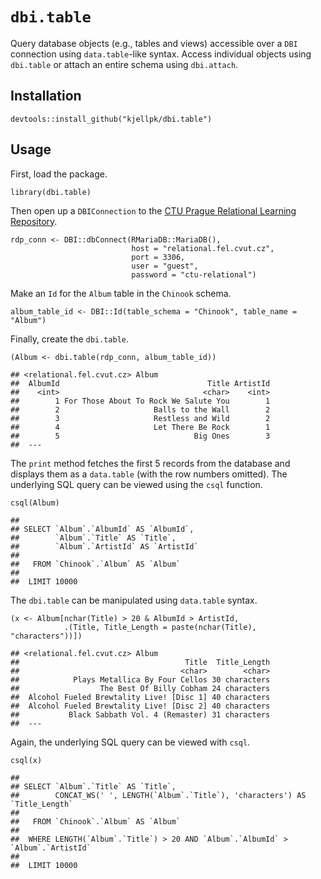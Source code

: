 # `dbi.table`

Query database objects (e.g., tables and views) accessible over a `DBI`
connection using `data.table`-like syntax. Access individual objects
using `dbi.table` or attach an entire schema using `dbi.attach`.

## Installation

    devtools::install_github("kjellpk/dbi.table")

## Usage

First, load the package.

    library(dbi.table)

Then open up a `DBIConnection` to the [CTU Prague Relational Learning
Repository](https://relational-data.org/).

    rdp_conn <- DBI::dbConnect(RMariaDB::MariaDB(),
                               host = "relational.fel.cvut.cz",
                               port = 3306,
                               user = "guest",
                               password = "ctu-relational")

Make an `Id` for the `Album` table in the `Chinook` schema.

    album_table_id <- DBI::Id(table_schema = "Chinook", table_name = "Album")

Finally, create the `dbi.table`.

    (Album <- dbi.table(rdp_conn, album_table_id))

    ## <relational.fel.cvut.cz> Album 
    ##  AlbumId                                 Title ArtistId
    ##    <int>                                <char>    <int>
    ##        1 For Those About To Rock We Salute You        1
    ##        2                     Balls to the Wall        2
    ##        3                     Restless and Wild        2
    ##        4                     Let There Be Rock        1
    ##        5                              Big Ones        3
    ##  ---

The `print` method fetches the first 5 records from the database and
displays them as a `data.table` (with the row numbers omitted). The
underlying SQL query can be viewed using the `csql` function.

    csql(Album)

    ## 
    ## SELECT `Album`.`AlbumId` AS `AlbumId`,
    ##        `Album`.`Title` AS `Title`,
    ##        `Album`.`ArtistId` AS `ArtistId`
    ## 
    ##   FROM `Chinook`.`Album` AS `Album`
    ## 
    ##  LIMIT 10000

The `dbi.table` can be manipulated using `data.table` syntax.

    (x <- Album[nchar(Title) > 20 & AlbumId > ArtistId,
                .(Title, Title_Length = paste(nchar(Title), "characters"))])

    ## <relational.fel.cvut.cz> Album 
    ##                                     Title  Title_Length
    ##                                    <char>        <char>
    ##            Plays Metallica By Four Cellos 30 characters
    ##                  The Best Of Billy Cobham 24 characters
    ##  Alcohol Fueled Brewtality Live! [Disc 1] 40 characters
    ##  Alcohol Fueled Brewtality Live! [Disc 2] 40 characters
    ##           Black Sabbath Vol. 4 (Remaster) 31 characters
    ##  ---

Again, the underlying SQL query can be viewed with `csql`.

    csql(x)

    ## 
    ## SELECT `Album`.`Title` AS `Title`,
    ##        CONCAT_WS(' ', LENGTH(`Album`.`Title`), 'characters') AS `Title_Length`
    ## 
    ##   FROM `Chinook`.`Album` AS `Album`
    ## 
    ##  WHERE LENGTH(`Album`.`Title`) > 20 AND `Album`.`AlbumId` > `Album`.`ArtistId`
    ## 
    ##  LIMIT 10000
